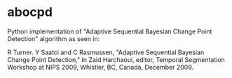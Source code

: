 # abocpd
Python implementation of "Adaptive Sequential Bayesian Change Point Detection" algorithm as seen in:

R Turner. Y Saatci and C Rasmussen, "Adaptive Sequential Bayesian Change Point Detection," In Zaid Harchaoui, editor, 
Temporal Segmentation Workshop at NIPS 2009, Whistler, BC, Canada, December 2009. 


